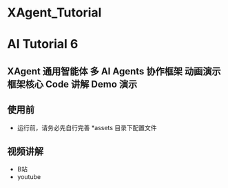 # XAgent_Tutorial

# AI Tutorial 6
## XAgent 通用智能体  多 AI Agents 协作框架 动画演示 框架核心 Code 讲解  Demo 演示

## 使用前
* 运行前，请务必先自行完善
*assets 目录下配置文件

## 视频讲解
* B站       
* youtube   

